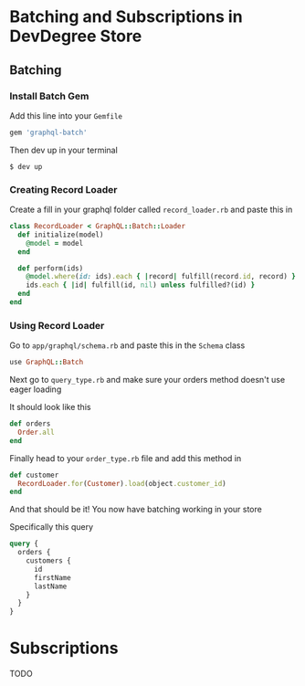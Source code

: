 
# Batching and Subscriptions in DevDegree Store
## Batching

### Install Batch Gem
Add this line into your `Gemfile`
```ruby
gem 'graphql-batch'
```
Then dev up in your terminal
```
$ dev up
```

### Creating Record Loader
Create a fill in your graphql folder called `record_loader.rb` and paste this in
```ruby
class RecordLoader < GraphQL::Batch::Loader
  def initialize(model)
    @model = model
  end

  def perform(ids)
    @model.where(id: ids).each { |record| fulfill(record.id, record) }
    ids.each { |id| fulfill(id, nil) unless fulfilled?(id) }
  end
end
```

### Using Record Loader

Go to `app/graphql/schema.rb` and paste this in the `Schema` class
```ruby
use GraphQL::Batch
```

Next go to `query_type.rb` and make sure your orders method doesn't use eager loading

It should look like this
```ruby
def orders
  Order.all
end
```

Finally head to your `order_type.rb` file and add this method in
```ruby
def customer
  RecordLoader.for(Customer).load(object.customer_id)
end
```

And that should be it! You now have batching working in your store

Specifically this query

```graphql
query {
  orders {
    customers {
      id 
      firstName
      lastName
    }
  }
}
```

# Subscriptions

TODO

